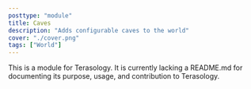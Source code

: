 ```yaml
---
posttype: "module" 
title: Caves
description: "Adds configurable caves to the world"
cover: "./cover.png"
tags: ["World"]
---
```

This is a module for Terasology. It is currently lacking a README.md for documenting its purpose, usage, and contribution to Terasology.